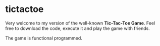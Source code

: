 # tictactoe
Very welcome to my version of the well-known **Tic-Tac-Toe Game**.
Feel free to download the code, execute it and play the game with friends.

The game is functional programmed.
